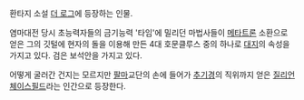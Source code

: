 환타지 소설 [더 로그](%EB%8D%94%20%EB%A1%9C%EA%B7%B8.md)에 등장하는 인물.

염마대전 당시 초능력자들의 금기능력 '타임'에 밀리던 마법사들이
[메타트론](%EB%A9%94%ED%83%80%ED%8A%B8%EB%A1%A0.md) 소환으로 얻은 그의 깃털에 현자의 돌을 이용해
만든 4대 호문클루스 중의 하나로 [대지](%EB%8C%80%EC%A7%80.md)의 속성을 가지고 있다. 검은 보석안을 가지고 있다.

어떻게 굴러간 건지는 모르지만 [팔마](%ED%8C%94%EB%A7%88.md)교단의 손에 들어가
[추기경](%EC%B6%94%EA%B8%B0%EA%B2%BD.md)의 직위까지 얻은 [질리언 체이스필드](%EC%A7%88%EB%A6%AC%EC%96%B8%20%EC%B2%B4%EC%9D%B4%EC%8A%A4%ED%95%84%EB%93%9C.md)라는 인간으로
등장한다.


